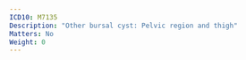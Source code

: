 ```yaml
---
ICD10: M7135
Description: "Other bursal cyst: Pelvic region and thigh"
Matters: No
Weight: 0
---
```

